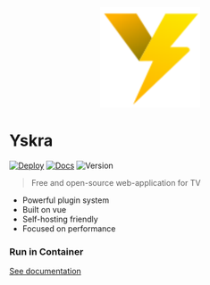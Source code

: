 <p align="center">
    <img width="180" src="public/logo.svg" alt="Yskra logo">
</p>


# Yskra

[![Deploy](https://github.com/Yskra/yskra/actions/workflows/mian.yml/badge.svg)](https://github.com/Yskra/yskra/actions/workflows/mian.yml)
[![Docs](https://img.shields.io/badge/read-docs-blue)](https://docs.yskra.app/)
![Version](https://img.shields.io/github/package-json/v/Yskra/yskra)


> Free and open-source web-application for TV

- Powerful plugin system
- Built on vue
- Self-hosting friendly
- Focused on performance


### Run in Container

[See documentation](https://docs.yskra.app/guide/general/installation#container)
